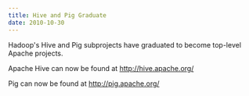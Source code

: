 ```yaml
---
title: Hive and Pig Graduate
date: 2010-10-30
---
```

<!---
  Licensed under the Apache License, Version 2.0 (the "License");
  you may not use this file except in compliance with the License.
  You may obtain a copy of the License at

   https://www.apache.org/licenses/LICENSE-2.0

  Unless required by applicable law or agreed to in writing, software
  distributed under the License is distributed on an "AS IS" BASIS,
  WITHOUT WARRANTIES OR CONDITIONS OF ANY KIND, either express or implied.
  See the License for the specific language governing permissions and
  limitations under the License. See accompanying LICENSE file.
-->

Hadoop's Hive and Pig subprojects have graduated to become top-level
Apache projects.

Apache Hive can now be found at <http://hive.apache.org/>

Pig can now be found at <http://pig.apache.org/>

